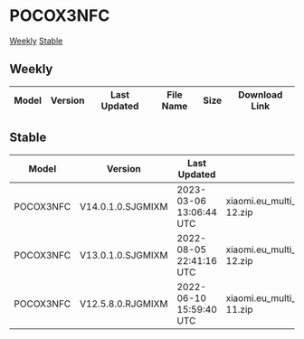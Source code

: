# POCOX3NFC
[Weekly](#Weekly)  [Stable](#Stable)
## Weekly
| Model | Version | Last Updated | File Name | Size | Download Link |
| ---- | ---- | ---- | ---- | ---- | ---- |
## Stable
| Model | Version | Last Updated | File Name | Size | Download Link |
| ---- | ---- | ---- | ---- | ---- | ---- |
| POCOX3NFC | V14.0.1.0.SJGMIXM | 2023-03-06 13:06:44 UTC | xiaomi.eu_multi_POCOX3NFC_V14.0.1.0.SJGMIXM_v14-12.zip | 3.6 GB | [SourceForge](https://sourceforge.net/projects/xiaomi-eu-multilang-miui-roms/files/xiaomi.eu/MIUI-STABLE-RELEASES/MIUIv14/xiaomi.eu_multi_POCOX3NFC_V14.0.1.0.SJGMIXM_v14-12.zip/download) |
| POCOX3NFC | V13.0.1.0.SJGMIXM | 2022-08-05 22:41:16 UTC | xiaomi.eu_multi_POCOX3NFC_V13.0.1.0.SJGMIXM_v13-12.zip | 3.2 GB | [SourceForge](https://sourceforge.net/projects/xiaomi-eu-multilang-miui-roms/files/xiaomi.eu/MIUI-STABLE-RELEASES/MIUIv13/xiaomi.eu_multi_POCOX3NFC_V13.0.1.0.SJGMIXM_v13-12.zip/download) |
| POCOX3NFC | V12.5.8.0.RJGMIXM | 2022-06-10 15:59:40 UTC | xiaomi.eu_multi_POCOX3NFC_V12.5.8.0.RJGMIXM_v12-11.zip | 2.9 GB | [SourceForge](https://sourceforge.net/projects/xiaomi-eu-multilang-miui-roms/files/xiaomi.eu/MIUI-STABLE-RELEASES/MIUIv12/xiaomi.eu_multi_POCOX3NFC_V12.5.8.0.RJGMIXM_v12-11.zip/download) |
